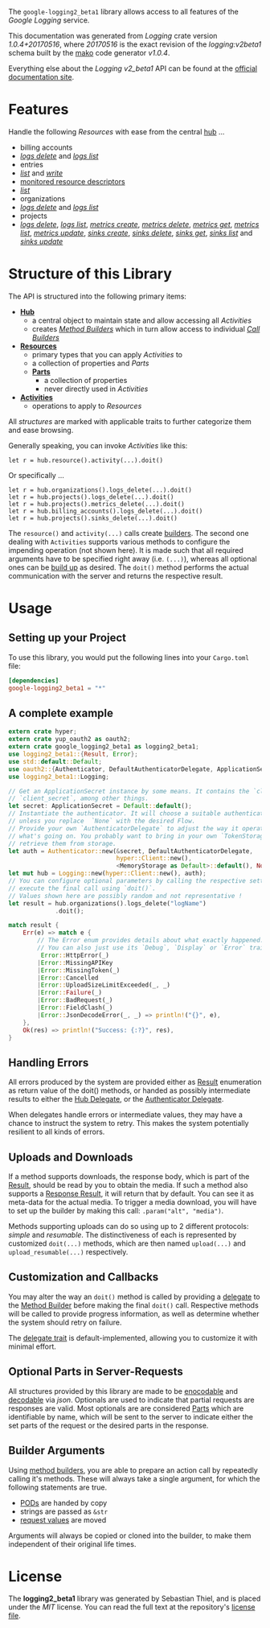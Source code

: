 <!---
DO NOT EDIT !
This file was generated automatically from 'src/mako/api/README.md.mako'
DO NOT EDIT !
-->
The `google-logging2_beta1` library allows access to all features of the *Google Logging* service.

This documentation was generated from *Logging* crate version *1.0.4+20170516*, where *20170516* is the exact revision of the *logging:v2beta1* schema built by the [mako](http://www.makotemplates.org/) code generator *v1.0.4*.

Everything else about the *Logging* *v2_beta1* API can be found at the
[official documentation site](https://cloud.google.com/logging/docs/).
# Features

Handle the following *Resources* with ease from the central [hub](https://docs.rs/google-logging2_beta1/1.0.4+20170516/google_logging2_beta1/struct.Logging.html) ... 

* billing accounts
 * [*logs delete*](https://docs.rs/google-logging2_beta1/1.0.4+20170516/google_logging2_beta1/struct.BillingAccountLogDeleteCall.html) and [*logs list*](https://docs.rs/google-logging2_beta1/1.0.4+20170516/google_logging2_beta1/struct.BillingAccountLogListCall.html)
* entries
 * [*list*](https://docs.rs/google-logging2_beta1/1.0.4+20170516/google_logging2_beta1/struct.EntryListCall.html) and [*write*](https://docs.rs/google-logging2_beta1/1.0.4+20170516/google_logging2_beta1/struct.EntryWriteCall.html)
* [monitored resource descriptors](https://docs.rs/google-logging2_beta1/1.0.4+20170516/google_logging2_beta1/struct.MonitoredResourceDescriptor.html)
 * [*list*](https://docs.rs/google-logging2_beta1/1.0.4+20170516/google_logging2_beta1/struct.MonitoredResourceDescriptorListCall.html)
* organizations
 * [*logs delete*](https://docs.rs/google-logging2_beta1/1.0.4+20170516/google_logging2_beta1/struct.OrganizationLogDeleteCall.html) and [*logs list*](https://docs.rs/google-logging2_beta1/1.0.4+20170516/google_logging2_beta1/struct.OrganizationLogListCall.html)
* projects
 * [*logs delete*](https://docs.rs/google-logging2_beta1/1.0.4+20170516/google_logging2_beta1/struct.ProjectLogDeleteCall.html), [*logs list*](https://docs.rs/google-logging2_beta1/1.0.4+20170516/google_logging2_beta1/struct.ProjectLogListCall.html), [*metrics create*](https://docs.rs/google-logging2_beta1/1.0.4+20170516/google_logging2_beta1/struct.ProjectMetricCreateCall.html), [*metrics delete*](https://docs.rs/google-logging2_beta1/1.0.4+20170516/google_logging2_beta1/struct.ProjectMetricDeleteCall.html), [*metrics get*](https://docs.rs/google-logging2_beta1/1.0.4+20170516/google_logging2_beta1/struct.ProjectMetricGetCall.html), [*metrics list*](https://docs.rs/google-logging2_beta1/1.0.4+20170516/google_logging2_beta1/struct.ProjectMetricListCall.html), [*metrics update*](https://docs.rs/google-logging2_beta1/1.0.4+20170516/google_logging2_beta1/struct.ProjectMetricUpdateCall.html), [*sinks create*](https://docs.rs/google-logging2_beta1/1.0.4+20170516/google_logging2_beta1/struct.ProjectSinkCreateCall.html), [*sinks delete*](https://docs.rs/google-logging2_beta1/1.0.4+20170516/google_logging2_beta1/struct.ProjectSinkDeleteCall.html), [*sinks get*](https://docs.rs/google-logging2_beta1/1.0.4+20170516/google_logging2_beta1/struct.ProjectSinkGetCall.html), [*sinks list*](https://docs.rs/google-logging2_beta1/1.0.4+20170516/google_logging2_beta1/struct.ProjectSinkListCall.html) and [*sinks update*](https://docs.rs/google-logging2_beta1/1.0.4+20170516/google_logging2_beta1/struct.ProjectSinkUpdateCall.html)




# Structure of this Library

The API is structured into the following primary items:

* **[Hub](https://docs.rs/google-logging2_beta1/1.0.4+20170516/google_logging2_beta1/struct.Logging.html)**
    * a central object to maintain state and allow accessing all *Activities*
    * creates [*Method Builders*](https://docs.rs/google-logging2_beta1/1.0.4+20170516/google_logging2_beta1/trait.MethodsBuilder.html) which in turn
      allow access to individual [*Call Builders*](https://docs.rs/google-logging2_beta1/1.0.4+20170516/google_logging2_beta1/trait.CallBuilder.html)
* **[Resources](https://docs.rs/google-logging2_beta1/1.0.4+20170516/google_logging2_beta1/trait.Resource.html)**
    * primary types that you can apply *Activities* to
    * a collection of properties and *Parts*
    * **[Parts](https://docs.rs/google-logging2_beta1/1.0.4+20170516/google_logging2_beta1/trait.Part.html)**
        * a collection of properties
        * never directly used in *Activities*
* **[Activities](https://docs.rs/google-logging2_beta1/1.0.4+20170516/google_logging2_beta1/trait.CallBuilder.html)**
    * operations to apply to *Resources*

All *structures* are marked with applicable traits to further categorize them and ease browsing.

Generally speaking, you can invoke *Activities* like this:

```Rust,ignore
let r = hub.resource().activity(...).doit()
```

Or specifically ...

```ignore
let r = hub.organizations().logs_delete(...).doit()
let r = hub.projects().logs_delete(...).doit()
let r = hub.projects().metrics_delete(...).doit()
let r = hub.billing_accounts().logs_delete(...).doit()
let r = hub.projects().sinks_delete(...).doit()
```

The `resource()` and `activity(...)` calls create [builders][builder-pattern]. The second one dealing with `Activities` 
supports various methods to configure the impending operation (not shown here). It is made such that all required arguments have to be 
specified right away (i.e. `(...)`), whereas all optional ones can be [build up][builder-pattern] as desired.
The `doit()` method performs the actual communication with the server and returns the respective result.

# Usage

## Setting up your Project

To use this library, you would put the following lines into your `Cargo.toml` file:

```toml
[dependencies]
google-logging2_beta1 = "*"
```

## A complete example

```Rust
extern crate hyper;
extern crate yup_oauth2 as oauth2;
extern crate google_logging2_beta1 as logging2_beta1;
use logging2_beta1::{Result, Error};
use std::default::Default;
use oauth2::{Authenticator, DefaultAuthenticatorDelegate, ApplicationSecret, MemoryStorage};
use logging2_beta1::Logging;

// Get an ApplicationSecret instance by some means. It contains the `client_id` and 
// `client_secret`, among other things.
let secret: ApplicationSecret = Default::default();
// Instantiate the authenticator. It will choose a suitable authentication flow for you, 
// unless you replace  `None` with the desired Flow.
// Provide your own `AuthenticatorDelegate` to adjust the way it operates and get feedback about 
// what's going on. You probably want to bring in your own `TokenStorage` to persist tokens and
// retrieve them from storage.
let auth = Authenticator::new(&secret, DefaultAuthenticatorDelegate,
                              hyper::Client::new(),
                              <MemoryStorage as Default>::default(), None);
let mut hub = Logging::new(hyper::Client::new(), auth);
// You can configure optional parameters by calling the respective setters at will, and
// execute the final call using `doit()`.
// Values shown here are possibly random and not representative !
let result = hub.organizations().logs_delete("logName")
             .doit();

match result {
    Err(e) => match e {
        // The Error enum provides details about what exactly happened.
        // You can also just use its `Debug`, `Display` or `Error` traits
         Error::HttpError(_)
        |Error::MissingAPIKey
        |Error::MissingToken(_)
        |Error::Cancelled
        |Error::UploadSizeLimitExceeded(_, _)
        |Error::Failure(_)
        |Error::BadRequest(_)
        |Error::FieldClash(_)
        |Error::JsonDecodeError(_, _) => println!("{}", e),
    },
    Ok(res) => println!("Success: {:?}", res),
}

```
## Handling Errors

All errors produced by the system are provided either as [Result](https://docs.rs/google-logging2_beta1/1.0.4+20170516/google_logging2_beta1/enum.Result.html) enumeration as return value of 
the doit() methods, or handed as possibly intermediate results to either the 
[Hub Delegate](https://docs.rs/google-logging2_beta1/1.0.4+20170516/google_logging2_beta1/trait.Delegate.html), or the [Authenticator Delegate](https://docs.rs/yup-oauth2/*/yup_oauth2/trait.AuthenticatorDelegate.html).

When delegates handle errors or intermediate values, they may have a chance to instruct the system to retry. This 
makes the system potentially resilient to all kinds of errors.

## Uploads and Downloads
If a method supports downloads, the response body, which is part of the [Result](https://docs.rs/google-logging2_beta1/1.0.4+20170516/google_logging2_beta1/enum.Result.html), should be
read by you to obtain the media.
If such a method also supports a [Response Result](https://docs.rs/google-logging2_beta1/1.0.4+20170516/google_logging2_beta1/trait.ResponseResult.html), it will return that by default.
You can see it as meta-data for the actual media. To trigger a media download, you will have to set up the builder by making
this call: `.param("alt", "media")`.

Methods supporting uploads can do so using up to 2 different protocols: 
*simple* and *resumable*. The distinctiveness of each is represented by customized 
`doit(...)` methods, which are then named `upload(...)` and `upload_resumable(...)` respectively.

## Customization and Callbacks

You may alter the way an `doit()` method is called by providing a [delegate](https://docs.rs/google-logging2_beta1/1.0.4+20170516/google_logging2_beta1/trait.Delegate.html) to the 
[Method Builder](https://docs.rs/google-logging2_beta1/1.0.4+20170516/google_logging2_beta1/trait.CallBuilder.html) before making the final `doit()` call. 
Respective methods will be called to provide progress information, as well as determine whether the system should 
retry on failure.

The [delegate trait](https://docs.rs/google-logging2_beta1/1.0.4+20170516/google_logging2_beta1/trait.Delegate.html) is default-implemented, allowing you to customize it with minimal effort.

## Optional Parts in Server-Requests

All structures provided by this library are made to be [enocodable](https://docs.rs/google-logging2_beta1/1.0.4+20170516/google_logging2_beta1/trait.RequestValue.html) and 
[decodable](https://docs.rs/google-logging2_beta1/1.0.4+20170516/google_logging2_beta1/trait.ResponseResult.html) via *json*. Optionals are used to indicate that partial requests are responses 
are valid.
Most optionals are are considered [Parts](https://docs.rs/google-logging2_beta1/1.0.4+20170516/google_logging2_beta1/trait.Part.html) which are identifiable by name, which will be sent to 
the server to indicate either the set parts of the request or the desired parts in the response.

## Builder Arguments

Using [method builders](https://docs.rs/google-logging2_beta1/1.0.4+20170516/google_logging2_beta1/trait.CallBuilder.html), you are able to prepare an action call by repeatedly calling it's methods.
These will always take a single argument, for which the following statements are true.

* [PODs][wiki-pod] are handed by copy
* strings are passed as `&str`
* [request values](https://docs.rs/google-logging2_beta1/1.0.4+20170516/google_logging2_beta1/trait.RequestValue.html) are moved

Arguments will always be copied or cloned into the builder, to make them independent of their original life times.

[wiki-pod]: http://en.wikipedia.org/wiki/Plain_old_data_structure
[builder-pattern]: http://en.wikipedia.org/wiki/Builder_pattern
[google-go-api]: https://github.com/google/google-api-go-client

# License
The **logging2_beta1** library was generated by Sebastian Thiel, and is placed 
under the *MIT* license.
You can read the full text at the repository's [license file][repo-license].

[repo-license]: https://github.com/Byron/google-apis-rsblob/master/LICENSE.md
